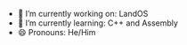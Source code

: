 
- 🔭 I’m currently working on: LandOS
- 🌱 I’m currently learning: C++ and Assembly
- 😄 Pronouns: He/Him

